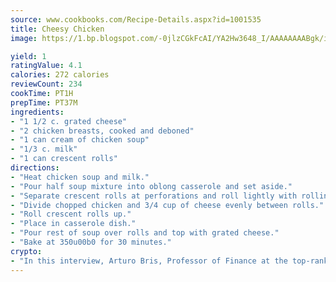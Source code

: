 ```yaml
---
source: www.cookbooks.com/Recipe-Details.aspx?id=1001535
title: Cheesy Chicken
image: https://1.bp.blogspot.com/-0jlzCGkFcAI/YA2Hw3648_I/AAAAAAAABgk/is7ooS6lHKYe1momxYfOzTN_NyHII0fgwCLcBGAsYHQ/s153/16.png

yield: 1
ratingValue: 4.1
calories: 272 calories
reviewCount: 234
cookTime: PT1H
prepTime: PT37M
ingredients:
- "1 1/2 c. grated cheese"
- "2 chicken breasts, cooked and deboned"
- "1 can cream of chicken soup"
- "1/3 c. milk"
- "1 can crescent rolls"
directions:
- "Heat chicken soup and milk."
- "Pour half soup mixture into oblong casserole and set aside."
- "Separate crescent rolls at perforations and roll lightly with rolling pin."
- "Divide chopped chicken and 3/4 cup of cheese evenly between rolls."
- "Roll crescent rolls up."
- "Place in casserole dish."
- "Pour rest of soup over rolls and top with grated cheese."
- "Bake at 350u00b0 for 30 minutes."
crypto:
- "In this interview, Arturo Bris, Professor of Finance at the top-ranked business school IMD in Switzerland, analyses the risks associated with bitcoin."
---
```

